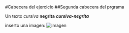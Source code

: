 #Cabecera del ejercicio
##Segunda cabecera del prgrama

Un texto *cursiva* **negrita** ***cursiva-negrita***

inserto una imagen: ![imagen](http://www.laps4.com/juegos/imagen-de-Castlevania-Lords-of-Shadow-2-33677.jpg)